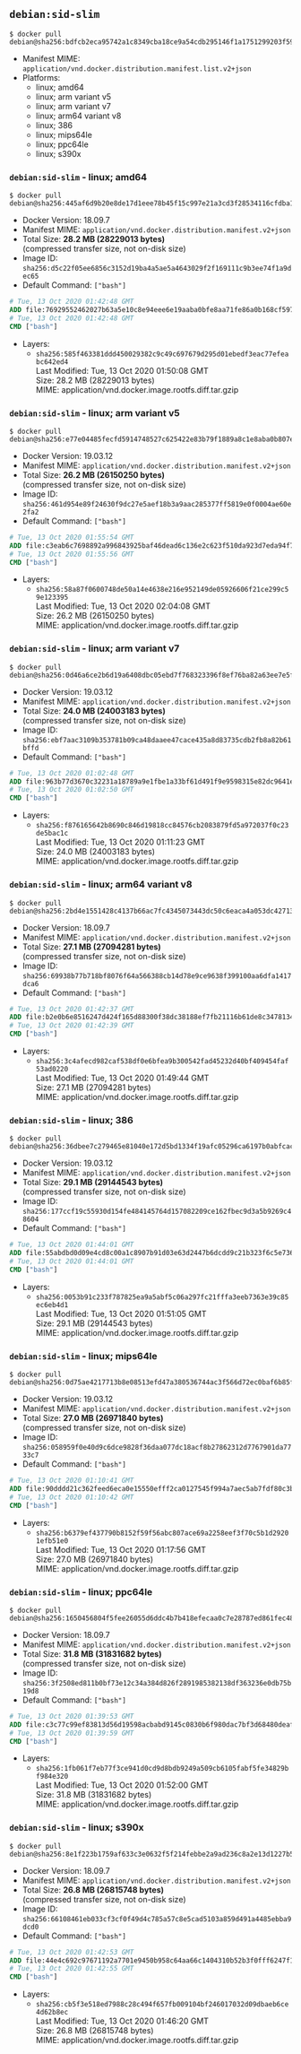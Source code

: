 ## `debian:sid-slim`

```console
$ docker pull debian@sha256:bdfcb2eca95742a1c8349cba18ce9a54cdb295146f1a1751299203f59cf96402
```

-	Manifest MIME: `application/vnd.docker.distribution.manifest.list.v2+json`
-	Platforms:
	-	linux; amd64
	-	linux; arm variant v5
	-	linux; arm variant v7
	-	linux; arm64 variant v8
	-	linux; 386
	-	linux; mips64le
	-	linux; ppc64le
	-	linux; s390x

### `debian:sid-slim` - linux; amd64

```console
$ docker pull debian@sha256:445af6d9b20e8de17d1eee78b45f15c997e21a3cd3f28534116cfdba1fe9af57
```

-	Docker Version: 18.09.7
-	Manifest MIME: `application/vnd.docker.distribution.manifest.v2+json`
-	Total Size: **28.2 MB (28229013 bytes)**  
	(compressed transfer size, not on-disk size)
-	Image ID: `sha256:d5c22f05ee6856c3152d19ba4a5ae5a4643029f2f169111c9b3ee74f1a9dec65`
-	Default Command: `["bash"]`

```dockerfile
# Tue, 13 Oct 2020 01:42:48 GMT
ADD file:76929552462027b63a5e10c8e94eee6e19aaba0bfe8aa71fe86a0b168cf597ba in / 
# Tue, 13 Oct 2020 01:42:48 GMT
CMD ["bash"]
```

-	Layers:
	-	`sha256:585f463381ddd450029382c9c49c697679d295d01ebedf3eac77efeabc642ed4`  
		Last Modified: Tue, 13 Oct 2020 01:50:08 GMT  
		Size: 28.2 MB (28229013 bytes)  
		MIME: application/vnd.docker.image.rootfs.diff.tar.gzip

### `debian:sid-slim` - linux; arm variant v5

```console
$ docker pull debian@sha256:e77e04485fecfd5914748527c625422e83b79f1889a8c1e8aba0b807e8dc2f45
```

-	Docker Version: 19.03.12
-	Manifest MIME: `application/vnd.docker.distribution.manifest.v2+json`
-	Total Size: **26.2 MB (26150250 bytes)**  
	(compressed transfer size, not on-disk size)
-	Image ID: `sha256:461d954e89f24630f9dc27e5aef18b3a9aac285377ff5819e0f0004ae60e2fa2`
-	Default Command: `["bash"]`

```dockerfile
# Tue, 13 Oct 2020 01:55:54 GMT
ADD file:c3eab6c7698892a996843925baf46dead6c136e2c623f510da923d7eda94f7fa in / 
# Tue, 13 Oct 2020 01:55:56 GMT
CMD ["bash"]
```

-	Layers:
	-	`sha256:58a87f0600748de50a14e4638e216e952149de05926606f21ce299c59e123395`  
		Last Modified: Tue, 13 Oct 2020 02:04:08 GMT  
		Size: 26.2 MB (26150250 bytes)  
		MIME: application/vnd.docker.image.rootfs.diff.tar.gzip

### `debian:sid-slim` - linux; arm variant v7

```console
$ docker pull debian@sha256:0d46a6ce2b6d19a6408dbc05ebd7f768323396f8ef76ba82a63ee7e5f937890e
```

-	Docker Version: 19.03.12
-	Manifest MIME: `application/vnd.docker.distribution.manifest.v2+json`
-	Total Size: **24.0 MB (24003183 bytes)**  
	(compressed transfer size, not on-disk size)
-	Image ID: `sha256:ebf7aac3109b353781b09ca48daaee47cace435a8d83735cdb2fb8a82b61bffd`
-	Default Command: `["bash"]`

```dockerfile
# Tue, 13 Oct 2020 01:02:48 GMT
ADD file:963b77d3670c32231a18789a9e1fbe1a33bf61d491f9e9598315e82dc9641e50 in / 
# Tue, 13 Oct 2020 01:02:50 GMT
CMD ["bash"]
```

-	Layers:
	-	`sha256:f876165642b8690c846d19818cc84576cb2083879fd5a972037f0c23de5bac1c`  
		Last Modified: Tue, 13 Oct 2020 01:11:23 GMT  
		Size: 24.0 MB (24003183 bytes)  
		MIME: application/vnd.docker.image.rootfs.diff.tar.gzip

### `debian:sid-slim` - linux; arm64 variant v8

```console
$ docker pull debian@sha256:2bd4e1551428c4137b66ac7fc4345073443dc50c6eaca4a053dc427134715e6a
```

-	Docker Version: 18.09.7
-	Manifest MIME: `application/vnd.docker.distribution.manifest.v2+json`
-	Total Size: **27.1 MB (27094281 bytes)**  
	(compressed transfer size, not on-disk size)
-	Image ID: `sha256:69938b77b718bf8076f64a566388cb14d78e9ce9638f399100aa6dfa1417dca6`
-	Default Command: `["bash"]`

```dockerfile
# Tue, 13 Oct 2020 01:42:37 GMT
ADD file:b2e0b6e8516247d424f165d88300f38dc38188ef7fb21116b61de8c3478134f5 in / 
# Tue, 13 Oct 2020 01:42:39 GMT
CMD ["bash"]
```

-	Layers:
	-	`sha256:3c4afecd982caf538df0e6bfea9b300542fad45232d40bf409454faf53ad0220`  
		Last Modified: Tue, 13 Oct 2020 01:49:44 GMT  
		Size: 27.1 MB (27094281 bytes)  
		MIME: application/vnd.docker.image.rootfs.diff.tar.gzip

### `debian:sid-slim` - linux; 386

```console
$ docker pull debian@sha256:36dbee7c279465e81040e172d5bd1334f19afc05296ca6197b0abfcac8839e80
```

-	Docker Version: 19.03.12
-	Manifest MIME: `application/vnd.docker.distribution.manifest.v2+json`
-	Total Size: **29.1 MB (29144543 bytes)**  
	(compressed transfer size, not on-disk size)
-	Image ID: `sha256:177ccf19c55930d154fe484145764d157082209ce162fbec9d3a5b9269c48604`
-	Default Command: `["bash"]`

```dockerfile
# Tue, 13 Oct 2020 01:44:01 GMT
ADD file:55abdbd0d09e4cd8c00a1c8907b91d03e63d2447b6dcdd9c21b323f6c5e73660 in / 
# Tue, 13 Oct 2020 01:44:01 GMT
CMD ["bash"]
```

-	Layers:
	-	`sha256:0053b91c233f787825ea9a5abf5c06a297fc21fffa3eeb7363e39c85ec6eb4d1`  
		Last Modified: Tue, 13 Oct 2020 01:51:05 GMT  
		Size: 29.1 MB (29144543 bytes)  
		MIME: application/vnd.docker.image.rootfs.diff.tar.gzip

### `debian:sid-slim` - linux; mips64le

```console
$ docker pull debian@sha256:0d75ae4217713b8e08513efd47a380536744ac3f566d72ec0baf6b85f0c93b60
```

-	Docker Version: 19.03.12
-	Manifest MIME: `application/vnd.docker.distribution.manifest.v2+json`
-	Total Size: **27.0 MB (26971840 bytes)**  
	(compressed transfer size, not on-disk size)
-	Image ID: `sha256:058959f0e40d9c6dce9828f36daa077dc18acf8b27862312d7767901da7733c7`
-	Default Command: `["bash"]`

```dockerfile
# Tue, 13 Oct 2020 01:10:41 GMT
ADD file:90dddd21c362feed6eca0e15550efff2ca0127545f994a7aec5ab7fdf80c3ba0 in / 
# Tue, 13 Oct 2020 01:10:42 GMT
CMD ["bash"]
```

-	Layers:
	-	`sha256:b6379ef437790b8152f59f56abc807ace69a2258eef3f70c5b1d29201efb51e0`  
		Last Modified: Tue, 13 Oct 2020 01:17:56 GMT  
		Size: 27.0 MB (26971840 bytes)  
		MIME: application/vnd.docker.image.rootfs.diff.tar.gzip

### `debian:sid-slim` - linux; ppc64le

```console
$ docker pull debian@sha256:1650456804f5fee26055d6ddc4b7b418efecaa0c7e28787ed861fec485b602ee
```

-	Docker Version: 18.09.7
-	Manifest MIME: `application/vnd.docker.distribution.manifest.v2+json`
-	Total Size: **31.8 MB (31831682 bytes)**  
	(compressed transfer size, not on-disk size)
-	Image ID: `sha256:3f2508ed811b0bf73e12c34a384d826f2891985382138df363236e0db75b19d8`
-	Default Command: `["bash"]`

```dockerfile
# Tue, 13 Oct 2020 01:39:53 GMT
ADD file:c3c77c99ef83813d56d19598acbabd9145c0830b6f980dac7bf3d68480deaf7a in / 
# Tue, 13 Oct 2020 01:39:59 GMT
CMD ["bash"]
```

-	Layers:
	-	`sha256:1fb061f7eb77f3ce941d0cd9d8bdb9249a509cb6105fabf5fe34829bf984e320`  
		Last Modified: Tue, 13 Oct 2020 01:52:00 GMT  
		Size: 31.8 MB (31831682 bytes)  
		MIME: application/vnd.docker.image.rootfs.diff.tar.gzip

### `debian:sid-slim` - linux; s390x

```console
$ docker pull debian@sha256:8e1f223b1759af633c3e0632f5f214febbe2a9ad236c8a2e13d1227b5f2262c8
```

-	Docker Version: 18.09.7
-	Manifest MIME: `application/vnd.docker.distribution.manifest.v2+json`
-	Total Size: **26.8 MB (26815748 bytes)**  
	(compressed transfer size, not on-disk size)
-	Image ID: `sha256:66108461eb033cf3cf0f49d4c785a57c8e5cad5103a859d491a4485ebba9dcd0`
-	Default Command: `["bash"]`

```dockerfile
# Tue, 13 Oct 2020 01:42:53 GMT
ADD file:44e4c692c97671192a7701e9450b958c64aa66c1404310b52b3f0fff6247f151 in / 
# Tue, 13 Oct 2020 01:42:55 GMT
CMD ["bash"]
```

-	Layers:
	-	`sha256:cb5f3e518ed7988c28c494f657fb009104bf246017032d09dbaeb6ce4d62b8ec`  
		Last Modified: Tue, 13 Oct 2020 01:46:20 GMT  
		Size: 26.8 MB (26815748 bytes)  
		MIME: application/vnd.docker.image.rootfs.diff.tar.gzip
